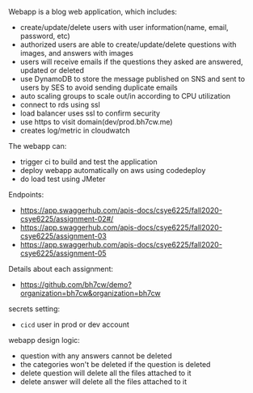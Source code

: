 Webapp is a blog web application, which includes:
- create/update/delete users with user information(name, email, password, etc)
- authorized users are able to create/update/delete questions with images, and answers with images
- users will receive emails if the questions they asked are answered, updated or deleted
- use DynamoDB to store the message published on SNS and sent to users by SES to avoid sending duplicate emails
- auto scaling groups to scale out/in according to CPU utilization
- connect to rds using ssl
- load balancer uses ssl to confirm security
- use https to visit domain(dev/prod.bh7cw.me)
- creates log/metric in cloudwatch

The webapp can:
- trigger ci to build and test the application
- deploy webapp automatically on aws using codedeploy
- do load test using JMeter

Endpoints:
- https://app.swaggerhub.com/apis-docs/csye6225/fall2020-csye6225/assignment-02#/
- https://app.swaggerhub.com/apis-docs/csye6225/fall2020-csye6225/assignment-03
- https://app.swaggerhub.com/apis-docs/csye6225/fall2020-csye6225/assignment-05

Details about each assignment:
- https://github.com/bh7cw/demo?organization=bh7cw&organization=bh7cw

secrets setting:
- `cicd` user in prod or dev account

webapp design logic:
- question with any answers cannot be deleted
- the categories won't be deleted if the question is deleted
- delete question will delete all the files attached to it
- delete answer will delete all the files attached to it